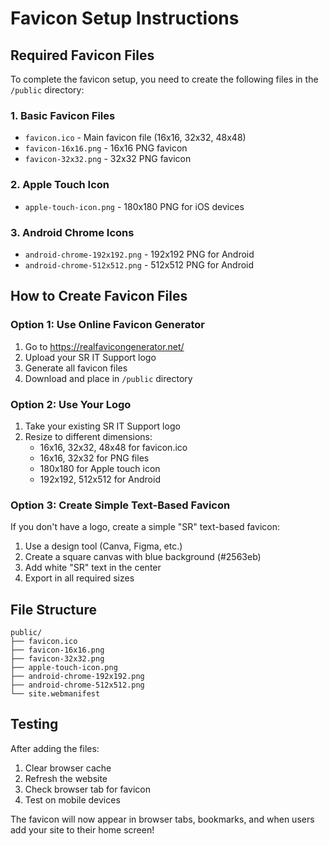 # Favicon Setup Instructions

## Required Favicon Files

To complete the favicon setup, you need to create the following files in the `/public` directory:

### 1. Basic Favicon Files
- `favicon.ico` - Main favicon file (16x16, 32x32, 48x48)
- `favicon-16x16.png` - 16x16 PNG favicon
- `favicon-32x32.png` - 32x32 PNG favicon

### 2. Apple Touch Icon
- `apple-touch-icon.png` - 180x180 PNG for iOS devices

### 3. Android Chrome Icons
- `android-chrome-192x192.png` - 192x192 PNG for Android
- `android-chrome-512x512.png` - 512x512 PNG for Android

## How to Create Favicon Files

### Option 1: Use Online Favicon Generator
1. Go to https://realfavicongenerator.net/
2. Upload your SR IT Support logo
3. Generate all favicon files
4. Download and place in `/public` directory

### Option 2: Use Your Logo
1. Take your existing SR IT Support logo
2. Resize to different dimensions:
   - 16x16, 32x32, 48x48 for favicon.ico
   - 16x16, 32x32 for PNG files
   - 180x180 for Apple touch icon
   - 192x192, 512x512 for Android

### Option 3: Create Simple Text-Based Favicon
If you don't have a logo, create a simple "SR" text-based favicon:
1. Use a design tool (Canva, Figma, etc.)
2. Create a square canvas with blue background (#2563eb)
3. Add white "SR" text in the center
4. Export in all required sizes

## File Structure
```
public/
├── favicon.ico
├── favicon-16x16.png
├── favicon-32x32.png
├── apple-touch-icon.png
├── android-chrome-192x192.png
├── android-chrome-512x512.png
└── site.webmanifest
```

## Testing
After adding the files:
1. Clear browser cache
2. Refresh the website
3. Check browser tab for favicon
4. Test on mobile devices

The favicon will now appear in browser tabs, bookmarks, and when users add your site to their home screen! 